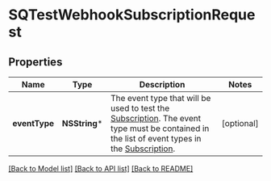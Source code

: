 # SQTestWebhookSubscriptionRequest

## Properties
Name | Type | Description | Notes
------------ | ------------- | ------------- | -------------
**eventType** | **NSString*** | The event type that will be used to test the [Subscription](https://developer.squareup.com/reference/square_2023-10-18/objects/WebhookSubscription). The event type must be contained in the list of event types in the [Subscription](https://developer.squareup.com/reference/square_2023-10-18/objects/WebhookSubscription). | [optional] 

[[Back to Model list]](../README.md#documentation-for-models) [[Back to API list]](../README.md#documentation-for-api-endpoints) [[Back to README]](../README.md)


